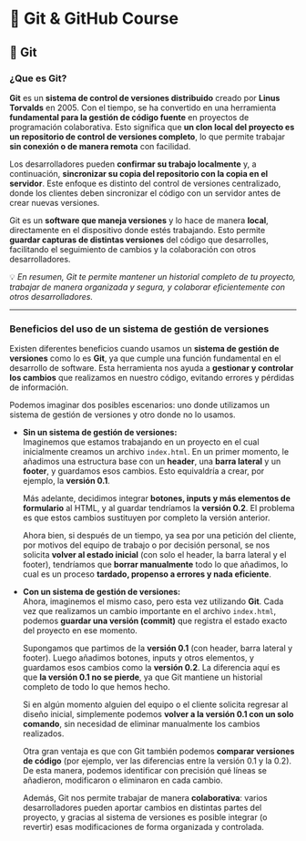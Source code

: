 # 🐙 Git & GitHub Course

## 🔹 Git

### ¿Que es Git?

**Git** es un **sistema de control de versiones distribuido** creado por **Linus Torvalds** en 2005. Con el tiempo, se ha convertido en una herramienta **fundamental para la gestión de código fuente** en proyectos de programación colaborativa. Esto significa que **un clon local del proyecto es un repositorio de control de versiones completo**, lo que permite trabajar **sin conexión o de manera remota** con facilidad.  

Los desarrolladores pueden **confirmar su trabajo localmente** y, a continuación, **sincronizar su copia del repositorio con la copia en el servidor**. Este enfoque es distinto del control de versiones centralizado, donde los clientes deben sincronizar el código con un servidor antes de crear nuevas versiones.  

Git es un **software que maneja versiones** y lo hace de manera **local**, directamente en el dispositivo donde estés trabajando. Esto permite **guardar capturas de distintas versiones** del código que desarrolles, facilitando el seguimiento de cambios y la colaboración con otros desarrolladores.  

💡 *En resumen, Git te permite mantener un historial completo de tu proyecto, trabajar de manera organizada y segura, y colaborar eficientemente con otros desarrolladores.*

---

### Beneficios del uso de un sistema de gestión de versiones

Existen diferentes beneficios cuando usamos un **sistema de gestión de versiones** como lo es **Git**, ya que cumple una función fundamental en el desarrollo de software. Esta herramienta nos ayuda a **gestionar y controlar los cambios** que realizamos en nuestro código, evitando errores y pérdidas de información.  

Podemos imaginar dos posibles escenarios: uno donde utilizamos un sistema de gestión de versiones y otro donde no lo usamos.  

- **Sin un sistema de gestión de versiones:**  
  Imaginemos que estamos trabajando en un proyecto en el cual inicialmente creamos un archivo `index.html`. En un primer momento, le añadimos una estructura base con un **header**, una **barra lateral** y un **footer**, y guardamos esos cambios. Esto equivaldría a crear, por ejemplo, la **versión 0.1**.  

  Más adelante, decidimos integrar **botones, inputs y más elementos de formulario** al HTML, y al guardar tendríamos la **versión 0.2**. El problema es que estos cambios sustituyen por completo la versión anterior.  

  Ahora bien, si después de un tiempo, ya sea por una petición del cliente, por motivos del equipo de trabajo o por decisión personal, se nos solicita **volver al estado inicial** (con solo el header, la barra lateral y el footer), tendríamos que **borrar manualmente** todo lo que añadimos, lo cual es un proceso **tardado, propenso a errores y nada eficiente**.  

- **Con un sistema de gestión de versiones:**  
  Ahora, imaginemos el mismo caso, pero esta vez utilizando **Git**. Cada vez que realizamos un cambio importante en el archivo `index.html`, podemos **guardar una versión (commit)** que registra el estado exacto del proyecto en ese momento.  

  Supongamos que partimos de la **versión 0.1** (con header, barra lateral y footer). Luego añadimos botones, inputs y otros elementos, y guardamos esos cambios como la **versión 0.2**. La diferencia aquí es que **la versión 0.1 no se pierde**, ya que Git mantiene un historial completo de todo lo que hemos hecho.  

  Si en algún momento alguien del equipo o el cliente solicita regresar al diseño inicial, simplemente podemos **volver a la versión 0.1 con un solo comando**, sin necesidad de eliminar manualmente los cambios realizados.  

  Otra gran ventaja es que con Git también podemos **comparar versiones de código** (por ejemplo, ver las diferencias entre la versión 0.1 y la 0.2). De esta manera, podemos identificar con precisión qué líneas se añadieron, modificaron o eliminaron en cada cambio.  

  Además, Git nos permite trabajar de manera **colaborativa**: varios desarrolladores pueden aportar cambios en distintas partes del proyecto, y gracias al sistema de versiones es posible integrar (o revertir) esas modificaciones de forma organizada y controlada.  
